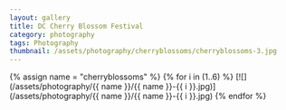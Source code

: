 ```yaml
---
layout: gallery
title: DC Cherry Blossom Festival
category: photography
tags: Photography
thumbnail: /assets/photography/cherryblossoms/cherryblossoms-3.jpg
---
```


{% assign name = "cherryblossoms" %}
{% for i in (1..6) %}
[![](/assets/photography/{{ name }}/{{ name }}-{{ i }}.jpg)](/assets/photography/{{ name }}/{{ name }}-{{ i }}.jpg)
{% endfor %}